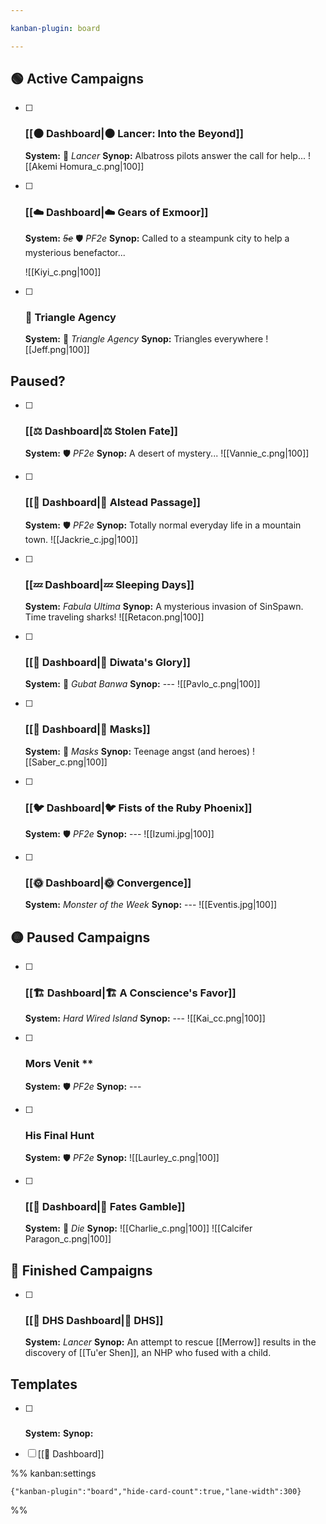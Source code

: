 ```yaml
---

kanban-plugin: board

---
```


## 🟢 Active Campaigns

- [ ] ### [[🌑 Dashboard|🌑 Lancer: Into the Beyond]]
	**System:** 🤖 *Lancer*
	**Synop:** Albatross pilots answer the call for help...
	![[Akemi Homura_c.png|100]]
- [ ] ### [[☁️ Dashboard|☁️ Gears of Exmoor]]
	**System:** *~~5e~~* 🛡️ *PF2e*
	**Synop:** Called to a steampunk city to help a mysterious benefactor...
	
	![[Kiyi_c.png|100]]
- [ ] ### 🔺 Triangle Agency
	**System:** 🔺 *Triangle Agency*
	**Synop:** Triangles everywhere
	![[Jeff.png|100]]


## Paused?

- [ ] ### [[⚖️ Dashboard|⚖️ Stolen Fate]]
	**System:** 🛡️ *PF2e*
	**Synop:** A desert of mystery...
	![[Vannie_c.png|100]]
- [ ] ### [[🌄 Dashboard|🌄 Alstead Passage]]
	**System:** 🛡️ *PF2e*
	**Synop:** Totally normal everyday life in a mountain town.
	![[Jackrie_c.jpg|100]]
- [ ] ### [[💤 Dashboard|💤 Sleeping Days]]
	**System:** *Fabula Ultima*
	**Synop:** A mysterious invasion of SinSpawn. Time traveling sharks!
	![[Retacon.png|100]]
- [ ] ### [[🎏 Dashboard|🎏 Diwata's Glory]]
	**System:** 🎏 *Gubat Banwa*
	**Synop:** ---
	![[Pavlo_c.png|100]]
- [ ] ### [[🦸 Dashboard|🦸 Masks]]
	**System:** 🦸 *Masks*
	**Synop:** Teenage angst (and heroes)
	![[Saber_c.png|100]]
- [ ] ### [[🐦 Dashboard|🐦 Fists of the Ruby Phoenix]]
	**System:** 🛡️ *PF2e*
	**Synop:** ---
	![[Izumi.jpg|100]]
- [ ] ### [[🌞 Dashboard|🌞 Convergence]]
	**System:** *Monster of the Week*
	**Synop:** ---
	![[Eventis.jpg|100]]


## 🟡 Paused Campaigns

- [ ] ### [[🏗 Dashboard|🏗 A Conscience's Favor]]
	**System:** *Hard Wired Island*
	**Synop:** ---
	![[Kai_cc.png|100]]
- [ ] ### Mors Venit \*\*
	**System:** 🛡️ *PF2e*
	**Synop:** ---
- [ ] ### His Final Hunt
	**System:** 🛡️ *PF2e*
	**Synop:**
	![[Laurley_c.png|100]]
- [ ] ### [[🎲 Dashboard|🎲 Fates Gamble]] 
	**System:** 🎲 *Die*
	**Synop:**
	![[Charlie_c.png|100]] ![[Calcifer Paragon_c.png|100]]


## 🏁 Finished Campaigns

- [ ] ###  [[🔫 DHS Dashboard|🔫 DHS]]
	**System:** *Lancer*
	**Synop:** An attempt to rescue [[Merrow]] results in the discovery of [[Tu'er Shen]], an NHP who fused with a child.


## Templates

- [ ] ###
	**System:** 
	**Synop:**
- [ ] [[🐌 Dashboard]]




%% kanban:settings
```
{"kanban-plugin":"board","hide-card-count":true,"lane-width":300}
```
%%